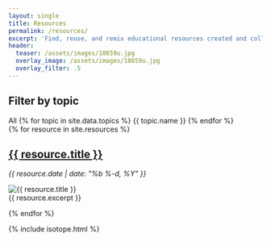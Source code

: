 ```yaml
---
layout: single
title: Resources
permalink: /resources/
excerpt: 'Find, reuse, and remix educational resources created and collected by the Local Preservation School.'
header:
  teaser: /assets/images/18659u.jpg
  overlay_image: /assets/images/18659u.jpg
  overlay_filter: .5
---
```


<!-- The resource filter used below is based on Category Filtering with Isotope in Jekyll: http://cagrimmett.com/projects/2016/09/15/jekyll-categories-isotope.html -->

<h2>Filter by topic</h2>
<div class="button-group filter-button-group">
  <a class="btn btn--x-large active" data-filter="*">All</a>
  {% for topic in site.data.topics %}
		<a class="btn btn--x-large btn--info" data-filter=".{{ topic.name }}">{{ topic.name }}</a>
	{% endfor %}
</div>

<div class="grid">
	{% for resource in site.resources %}
     <div class="element-item {{ resource.topic | join: ' ' }}">
        <h2>
          <a class="post-link" href="{{ resource.url | prepend: site.baseurl }}">{{ resource.title }}</a>
        </h2>
        <i>{{ resource.date | date: "%b %-d, %Y" }}</i>
        <p class="archive__item-excerpt">
        <div style="max-width: 30%; max-height: 30%; " class="align-right">
          <img src="{{ resource.header.teaser | absolute_url }}" alt="{{ resource.title }}">
        </div>
          {{ resource.excerpt }}
        </p>
     </div>
    {% endfor %}
</div>

{% include isotope.html %}
